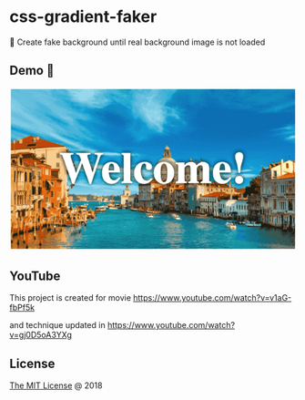 # css-gradient-faker 

:snail: Create fake background until real background image is not loaded

## Demo :tada:

![](./demo.gif)

## YouTube

This project is created for movie https://www.youtube.com/watch?v=v1aG-fbPf5k

and technique updated in https://www.youtube.com/watch?v=gj0D5oA3YXg

## License

[The MIT License](http://piecioshka.mit-license.org) @ 2018
